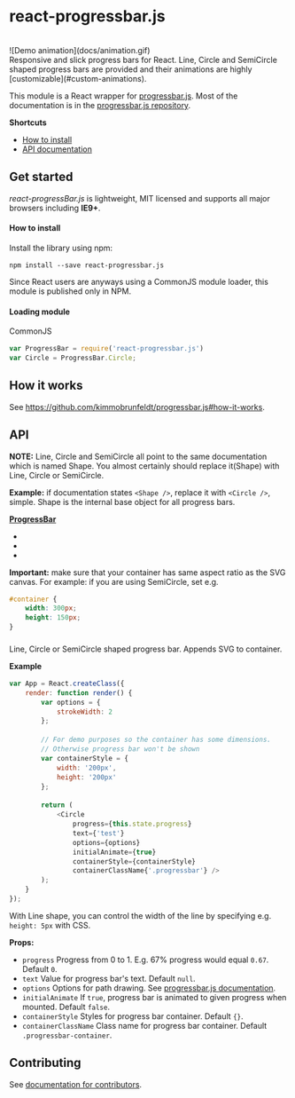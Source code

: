 # react-progressbar.js

<br>
![Demo animation](docs/animation.gif)

<br>
Responsive and slick progress bars for React. Line, Circle and SemiCircle shaped
progress bars are provided and their animations are highly [customizable](#custom-animations).

This module is a React wrapper for [progressbar.js](https://github.com/kimmobrunfeldt/progressbar.js).
Most of the documentation is in the [progressbar.js repository](https://github.com/kimmobrunfeldt/progressbar.js).

**Shortcuts**

* [How to install](#how-to-install)
* [API documentation](#api)

## Get started

*react-progressBar.js* is lightweight, MIT licensed and supports all major browsers including **IE9+**.

#### How to install

Install the library using npm:

```
npm install --save react-progressbar.js
```

Since React users are anyways using a CommonJS module loader, this module is published
only in NPM.

#### Loading module

CommonJS

```javascript
var ProgressBar = require('react-progressbar.js')
var Circle = ProgressBar.Circle;
```

## How it works

See https://github.com/kimmobrunfeldt/progressbar.js#how-it-works.

## API

**NOTE:** Line, Circle and SemiCircle all point to the same
documentation which is named Shape. You almost certainly should
replace it(Shape) with Line, Circle or SemiCircle.

**Example:** if documentation states `<Shape />`, replace it with
`<Circle />`, simple. Shape is the internal base object for all
progress bars.

[**ProgressBar**](#api)

* [<Line />](#shape)
* [<Circle />](#shape)
* [<SemiCircle />](#shape)

**Important:** make sure that your container has same aspect ratio
as the SVG canvas. For example: if you are using SemiCircle,
set e.g.

```css
#container {
    width: 300px;
    height: 150px;
}
```

### <Shape />

Line, Circle or SemiCircle shaped progress bar. Appends SVG to container.

**Example**

```js
var App = React.createClass({
    render: function render() {
        var options = {
            strokeWidth: 2
        };

        // For demo purposes so the container has some dimensions.
        // Otherwise progress bar won't be shown
        var containerStyle = {
            width: '200px',
            height: '200px'
        };

        return (
            <Circle
                progress={this.state.progress}
                text={'test'}
                options={options}
                initialAnimate={true}
                containerStyle={containerStyle}
                containerClassName{'.progressbar'} />
        );
    }    
});
```

With Line shape, you can control the width of the line by specifying e.g. `height: 5px`
with CSS.

**Props:**

* `progress` Progress from 0 to 1. E.g. 67% progress would equal `0.67`. Default `0`.
* `text` Value for progress bar's text. Default `null`.
* `options` Options for path drawing. See [progressbar.js documentation](https://github.com/kimmobrunfeldt/progressbar.js#shapecontainer-options).
* `initialAnimate` If `true`, progress bar is animated to given progress when mounted. Default `false`.
* `containerStyle` Styles for progress bar container. Default `{}`.
* `containerClassName` Class name for progress bar container. Default `.progressbar-container`.

## Contributing

See [documentation for contributors](CONTRIBUTING.md).
